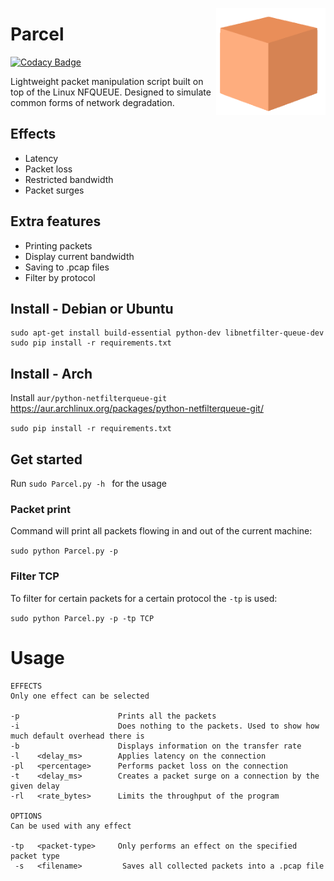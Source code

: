 <img align="right" src="./parcel.png" width=175></img>
# Parcel

[![Codacy Badge](https://api.codacy.com/project/badge/Grade/bfce2c825f44424c969e888c3ebfc90a)](https://app.codacy.com/app/AidanFray/Parcel?utm_source=github.com&utm_medium=referral&utm_content=AidanFray/Parcel&utm_campaign=Badge_Grade_Dashboard)

Lightweight packet manipulation script built on top of the Linux NFQUEUE. Designed to simulate common forms of network degradation.

## Effects
- Latency
- Packet loss
- Restricted bandwidth
- Packet surges

## Extra features
- Printing packets
- Display current bandwidth
- Saving to .pcap files
- Filter by protocol

## Install - Debian or Ubuntu

```
sudo apt-get install build-essential python-dev libnetfilter-queue-dev
sudo pip install -r requirements.txt
```

## Install - Arch

Install ```aur/python-netfilterqueue-git``` https://aur.archlinux.org/packages/python-netfilterqueue-git/

```sudo pip install -r requirements.txt```


## Get started

Run ```sudo Parcel.py -h ``` for the usage

### Packet print
Command will print all packets flowing in and out of the current machine:

```sudo python Parcel.py -p```


### Filter TCP
To filter for certain packets for a certain protocol the ```-tp``` is used:

```sudo python Parcel.py -p -tp TCP```

# Usage

```
EFFECTS
Only one effect can be selected 

-p                      Prints all the packets
-i                      Does nothing to the packets. Used to show how much default overhead there is
-b                      Displays information on the transfer rate
-l    <delay_ms>        Applies latency on the connection   
-pl   <percentage>      Performs packet loss on the connection
-t    <delay_ms>        Creates a packet surge on a connection by the given delay 
-rl   <rate_bytes>      Limits the throughput of the program
    
OPTIONS 
Can be used with any effect

-tp   <packet-type>     Only performs an effect on the specified packet type
 -s   <filename>         Saves all collected packets into a .pcap file
```
